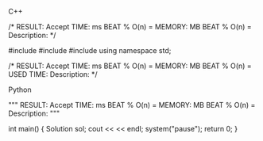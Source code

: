 <!--
 * @Description: 
 * @Version: 1.0
 * @Autor: Vicro
 * @Date: 2020-11-30 21:56:56
 * @LastEditTime: 2021-01-05 16:47:33
 * @FilePath: \Leetcode\readme.md
-->


C++

/*
RESULT: Accept
TIME:   ms    BEAT %    O(n) = 
MEMORY: MB    BEAT %    O(n) = 
Description: 
*/


#include <iostream>
#include <string>
#include <vector>
using namespace std;


/*
RESULT: Accept
TIME:   ms    BEAT %    O(n) = 
MEMORY: MB    BEAT %    O(n) = 
USED TIME: 
Description: 
*/


Python

"""
RESULT: Accept
TIME:   ms    BEAT %    O(n) = 
MEMORY: MB    BEAT %    O(n) = 
Description: 
"""



int main() {
    Solution sol;
    cout << << endl;
    system("pause");
    return 0;
}